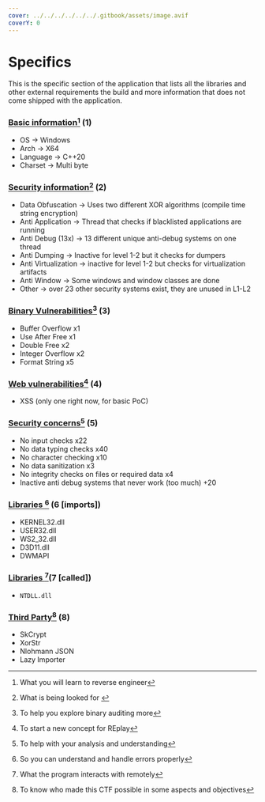 ```yaml
---
cover: ../../../../../../.gitbook/assets/image.avif
coverY: 0
---
```


# Specifics

This is the specific section of the application that lists all the libraries and other external requirements the build and more information that does not come shipped with the application.

### [Basic information](#user-content-fn-1)[^1] (1)

* OS                 -> Windows
* Arch              -> X64
* Language    -> C++20
* Charset        -> Multi byte

### [Security information](#user-content-fn-2)[^2] (2)

* Data Obfuscation       -> Uses two different XOR algorithms (compile time string encryption)
* Anti Application          -> Thread that checks if blacklisted applications are running
* Anti Debug (13x)         -> 13 different unique anti-debug systems on one thread
* Anti Dumping              -> Inactive for level 1-2 but it checks for dumpers
* Anti Virtualization      -> inactive for level 1-2 but checks for virtualization artifacts
* Anti Window                -> Some windows and window classes are done
* Other                             -> over 23 other security systems exist, they are unused in L1-L2

### [Binary Vulnerabilities](#user-content-fn-3)[^3] (3)&#x20;

* Buffer Overflow  x1
* Use After Free x1&#x20;
* Double Free x2
* Integer Overflow x2
* Format String x5

### [Web vulnerabilities](#user-content-fn-4)[^4] (4)

* XSS (only one right now, for basic PoC)

### [Security concerns](#user-content-fn-5)[^5] (5)

* No input checks x22
* No data typing checks x40
* No character checking x10
* No data sanitization x3
* No integrity checks on files or required data x4
* Inactive anti debug systems that never work (too much) +20

### [Libraries ](#user-content-fn-6)[^6] (6 \[imports])

* KERNEL32.dll
* USER32.dll
* WS2\_32.dll
* D3D11.dll
* DWMAPI

### [Libraries ](#user-content-fn-7)[^7]\(7 \[called])

* `NTDLL.dll`

### [Third Party](#user-content-fn-8)[^8] (8)

* SkCrypt
* XorStr
* Nlohmann JSON
* Lazy Importer



[^1]: What you will learn to reverse engineer

[^2]: What is being looked for&#x20;

[^3]: To help you explore binary auditing more



[^4]: To start a new concept for REplay

[^5]: To help with your analysis and understanding

[^6]: So you can understand and handle errors properly

[^7]: What the program interacts with remotely

[^8]: To know who made this CTF possible in some aspects and objectives
